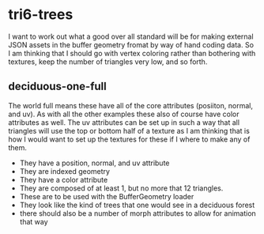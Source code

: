 # tri6-trees

I want to work out what a good over all standard will be for making external JSON assets in the buffer geometry fromat by way of hand coding data. So I am thinking that I should go with vertex coloring rather than bothering with textures, keep the number of triangles very low, and so forth.

## deciduous-one-full

The world full means these have all of the core attributes (posiiton, normal, and uv). As with all the other examples these also of course have color attributes as well. The uv attributes can be set up in such a way that all triangles will use the top or bottom half of a texture as I am thinking that is how I would want to set up the textures for these if I where to make any of them.

* They have a position, normal, and uv attribute
* They are indexed geometry
* They have a color attribute
* They are composed of at least 1, but no more that 12 triangles.
* These are to be used with the BufferGeometry loader
* They look like the kind of trees that one would see in a deciduous forest
* there should also be a number of morph attributes to allow for animation that way